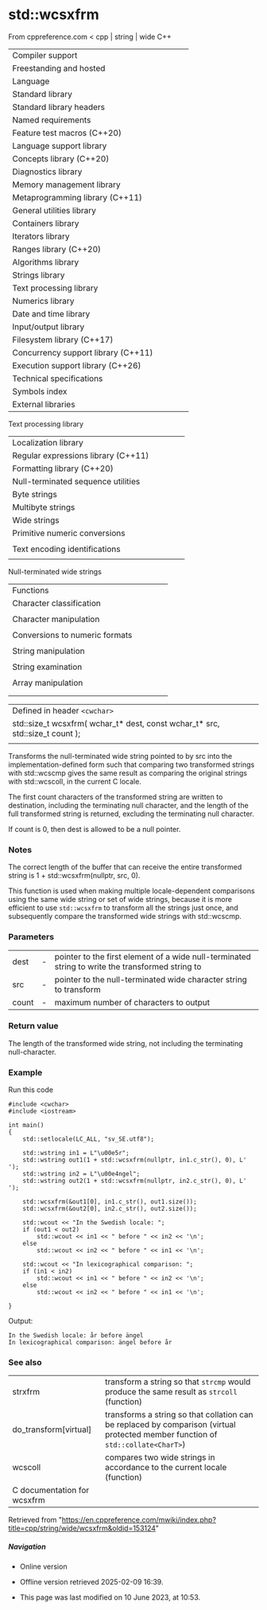 # std::wcsxfrm

From cppreference.com
< cpp‎ | string‎ | wide
C++

|  |  |  |  |  |
| --- | --- | --- | --- | --- |
| Compiler support | | | | |
| Freestanding and hosted | | | | |
| Language | | | | |
| Standard library | | | | |
| Standard library headers | | | | |
| Named requirements | | | | |
| Feature test macros (C++20) | | | | |
| Language support library | | | | |
| Concepts library (C++20) | | | | |
| Diagnostics library | | | | |
| Memory management library | | | | |
| Metaprogramming library (C++11) | | | | |
| General utilities library | | | | |
| Containers library | | | | |
| Iterators library | | | | |
| Ranges library (C++20) | | | | |
| Algorithms library | | | | |
| Strings library | | | | |
| Text processing library | | | | |
| Numerics library | | | | |
| Date and time library | | | | |
| Input/output library | | | | |
| Filesystem library (C++17) | | | | |
| Concurrency support library (C++11) | | | | |
| Execution support library (C++26) | | | | |
| Technical specifications | | | | |
| Symbols index | | | | |
| External libraries | | | | |

Text processing library

|  |  |  |  |  |
| --- | --- | --- | --- | --- |
| Localization library | | | | |
| Regular expressions library (C++11) | | | | |
| Formatting library (C++20) | | | | |
| Null-terminated sequence utilities | | | | |
| Byte strings | | | | |
| Multibyte strings | | | | |
| Wide strings | | | | |
| Primitive numeric conversions | | | | |
| |  |  |  |  |  | | --- | --- | --- | --- | --- | | to_chars(C++17) | | | | | | to_chars_result(C++17) | | | | | | from_chars(C++17) | | | | | | from_chars_result(C++17) | | | | | | chars_format(C++17) | | | | | |
| Text encoding identifications | | | | |
| |  |  |  |  |  | | --- | --- | --- | --- | --- | | text_encoding(C++26) | | | | | |

Null-terminated wide strings

|  |  |  |  |  |
| --- | --- | --- | --- | --- |
| Functions | | | | |
| Character classification | | | | |
| |  |  |  |  |  | | --- | --- | --- | --- | --- | | iswalnum | | | | | | iswalpha | | | | | | iswlower | | | | | | iswupper | | | | | | iswdigit | | | | | | iswxdigit | | | | | | wctype | | | | | | |  |  |  |  |  | | --- | --- | --- | --- | --- | | iswblank(C++11) | | | | | | iswctype | | | | | | iswcntrl | | | | | | iswgraph | | | | | | iswspace | | | | | | iswprint | | | | | | iswpunct | | | | | |
| Character manipulation | | | | |
| |  |  |  |  |  | | --- | --- | --- | --- | --- | | towlower | | | | | | towupper | | | | | | |  |  |  |  |  | | --- | --- | --- | --- | --- | | towctrans | | | | | | wctrans | | | | | |
| Conversions to numeric formats | | | | |
| |  |  |  |  |  | | --- | --- | --- | --- | --- | | wcstolwcstoll(C++11) | | | | | | wcstofwcstodwcstold(C++11)(C++11) | | | | | | |  |  |  |  |  | | --- | --- | --- | --- | --- | | wcstoulwcstoull(C++11) | | | | | | wcstoimaxwcstouimax(C++11)(C++11) | | | | | |  | | | | | |
| String manipulation | | | | |
| |  |  |  |  |  | | --- | --- | --- | --- | --- | | wcslen | | | | | | wcscmp | | | | | | wcscoll | | | | | | wcsncmp | | | | | | wcschr | | | | | | wcsrchr | | | | | | |  |  |  |  |  | | --- | --- | --- | --- | --- | | wcspbrk | | | | | | wcsspn | | | | | | wcscspn | | | | | | wcsstr | | | | | | wcstok | | | | | |  | | | | | |
| String examination | | | | |
| |  |  |  |  |  | | --- | --- | --- | --- | --- | | wcscpy | | | | | | wcsncpy | | | | | | ****wcsxfrm**** | | | | | | |  |  |  |  |  | | --- | --- | --- | --- | --- | | wcscat | | | | | | wcsncat | | | | | |  | | | | | |
| Array manipulation | | | | |
| |  |  |  |  |  | | --- | --- | --- | --- | --- | | wmemcpy | | | | | | wmemmove | | | | | | wmemcmp | | | | | | |  |  |  |  |  | | --- | --- | --- | --- | --- | | wmemchr | | | | | | wmemset | | | | | |  | | | | | |
| |  |  |  |  |  | | --- | --- | --- | --- | --- | | Types | | | | | | wctrans_t | | | | | | wctype_t | | | | | | wint_t | | | | | | |  |  |  |  |  | | --- | --- | --- | --- | --- | | Macros | | | | | | WCHAR_MIN WCHAR_MAX WEOF | | | | | |

|  |  |  |
| --- | --- | --- |
| Defined in header `<cwchar>` |  |  |
| std::size_t wcsxfrm( wchar_t\* dest, const wchar_t\* src, std::size_t count ); |  |  |
|  |  |  |

Transforms the null-terminated wide string pointed to by src into the implementation-defined form such that comparing two transformed strings with std::wcscmp gives the same result as comparing the original strings with std::wcscoll, in the current C locale.

The first count characters of the transformed string are written to destination, including the terminating null character, and the length of the full transformed string is returned, excluding the terminating null character.

If count is ​0​, then dest is allowed to be a null pointer.

### Notes

The correct length of the buffer that can receive the entire transformed string is 1 + std::wcsxfrm(nullptr, src, 0).

This function is used when making multiple locale-dependent comparisons using the same wide string or set of wide strings, because it is more efficient to use `std::wcsxfrm` to transform all the strings just once, and subsequently compare the transformed wide strings with std::wcscmp.

### Parameters

|  |  |  |
| --- | --- | --- |
| dest | - | pointer to the first element of a wide null-terminated string to write the transformed string to |
| src | - | pointer to the null-terminated wide character string to transform |
| count | - | maximum number of characters to output |

### Return value

The length of the transformed wide string, not including the terminating null-character.

### Example

Run this code

```
#include <cwchar>
#include <iostream>
 
int main()
{
    std::setlocale(LC_ALL, "sv_SE.utf8");
 
    std::wstring in1 = L"\u00e5r";
    std::wstring out1(1 + std::wcsxfrm(nullptr, in1.c_str(), 0), L' ');
    std::wstring in2 = L"\u00e4ngel";
    std::wstring out2(1 + std::wcsxfrm(nullptr, in2.c_str(), 0), L' ');
 
    std::wcsxfrm(&out1[0], in1.c_str(), out1.size());
    std::wcsxfrm(&out2[0], in2.c_str(), out2.size());
 
    std::wcout << "In the Swedish locale: ";
    if (out1 < out2)
        std::wcout << in1 << " before " << in2 << '\n';
    else
        std::wcout << in2 << " before " << in1 << '\n';
 
    std::wcout << "In lexicographical comparison: ";
    if (in1 < in2)
        std::wcout << in1 << " before " << in2 << '\n';
    else
        std::wcout << in2 << " before " << in1 << '\n';
 
}

```

Output:

```
In the Swedish locale: år before ängel
In lexicographical comparison: ängel before år

```

### See also

|  |  |
| --- | --- |
| strxfrm | transform a string so that `strcmp` would produce the same result as `strcoll`   (function) |
| do_transform[virtual] | transforms a string so that collation can be replaced by comparison   (virtual protected member function of `std::collate<CharT>`) |
| wcscoll | compares two wide strings in accordance to the current locale   (function) |
| C documentation for wcsxfrm | |

Retrieved from "<https://en.cppreference.com/mwiki/index.php?title=cpp/string/wide/wcsxfrm&oldid=153124>"

##### Navigation

- Online version
- Offline version retrieved 2025-02-09 16:39.

- This page was last modified on 10 June 2023, at 10:53.